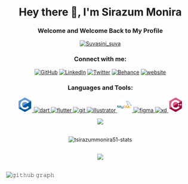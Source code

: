 <h1 align="center">Hey there 👋, I'm Sirazum Monira </h1>
<h3 align="center"> Welcome and Welcome Back to My Profile </h3>

<p align="center"> <a href="https://www.linkedin.com/in/sirazummonira51/" target="blank"><img src="https://img.shields.io/twitter/follow/Suvasini_suva?logo=twitter&style=for-the-badge" alt="Suvasini_suva" /></a> </p>

<h3 align="center">Connect with me:</h3>
<p align="center">
  <a href="https://github.com/sirazummonira51"><img src="https://i.ibb.co/tXhy23t/github.png" alt="GitHub" width='40px' targer="blank"></a>
  <a href="https://www.linkedin.com/in/sirazummonira51"><img src="https://i.ibb.co/0YMdFJz/linkedin.png" alt="LinkedIn" width='40px' targer="blank"></a> 
  <a href="https://twitter.com/Suvasini_suva"><img src="https://i.ibb.co/sJQ1pgn/twitter.png" alt="Twitter" width='40px' targer="blank"></a>
  <a href="https://www.behance.net/sirazummonira51"><img src="https://i.ibb.co/WxsR6TZ/225097.png" alt="Behance" width='40px' targer="blank"></a>
  <a href=" "><img src="https://i.ibb.co/5My5Mft/website.png" alt="website" width='40px' targer="blank"></a>
</p>
<h3 align="center">Languages and Tools:</h3>
<p align="center"> <a href="https://www.cprogramming.com/" target="_blank" rel="noreferrer"> <img src="https://raw.githubusercontent.com/devicons/devicon/master/icons/c/c-original.svg" alt="c" width="40" height="40"/> </a>  <a href="https://dart.dev" target="_blank" rel="noreferrer"> <img src="https://www.vectorlogo.zone/logos/dartlang/dartlang-icon.svg" alt="dart" width="40" height="40"/> </a> <a href="https://flutter.dev" target="_blank" rel="noreferrer"> <img src="https://www.vectorlogo.zone/logos/flutterio/flutterio-icon.svg" alt="flutter" width="40" height="40"/> </a> <a href="https://git-scm.com/" target="_blank" rel="noreferrer"> <img src="https://www.vectorlogo.zone/logos/git-scm/git-scm-icon.svg" alt="git" width="40" height="40"/> </a> <a href="https://www.adobe.com/in/products/illustrator.html" target="_blank" rel="noreferrer"> <img src="https://www.vectorlogo.zone/logos/adobe_illustrator/adobe_illustrator-icon.svg" alt="illustrator" width="40" height="40"/> </a> <a href="https://www.mysql.com/" target="_blank" rel="noreferrer"> <img src="https://raw.githubusercontent.com/devicons/devicon/master/icons/mysql/mysql-original-wordmark.svg" alt="mysql" width="40" height="40"/> </a> <a href="https://www.figma.com/" target="_blank" rel="noreferrer"> <img src="https://www.vectorlogo.zone/logos/figma/figma-icon.svg" alt="figma" width="40" height="40"/> </a> <a href="https://www.adobe.com/products/xd.html" target="_blank" rel="noreferrer"> <img src="https://cdn.worldvectorlogo.com/logos/adobe-xd.svg" alt="xd" width="40" height="40"/> </a><a href="https://www.w3schools.com/cpp/" target="_blank" rel="noreferrer"> <img src="https://raw.githubusercontent.com/devicons/devicon/master/icons/cplusplus/cplusplus-original.svg" alt="cplusplus" width="40" height="40"/> </a> </p>

<p align = "center">
  <img src="https://komarev.com/ghpvc/?username=itsmhmoon">
</p>


##
<div align="center">
<img height="150em" src="https://github-readme-stats.vercel.app/api/?username=sirazummonira51&layout=compact&show_icon=true&theme=algolia" alt="tsirazummonira51-stats"/>
</div>

##
<div align="center">
  <img src="http://github-readme-streak-stats.herokuapp.com?user=sirazummonira51&theme=algolia&background=0d1117&hide_border=true" />

</div>
 


##
![𝚐𝚒𝚝𝚑𝚞𝚋 𝚐𝚛𝚊𝚙𝚑](https://activity-graph.herokuapp.com/graph?username=sirazummonira51&theme=react-dark&hide_border=true&area=true)

<!-- Don't Run Contribution Graph(Generate Snake) Action on your default Branch-->
